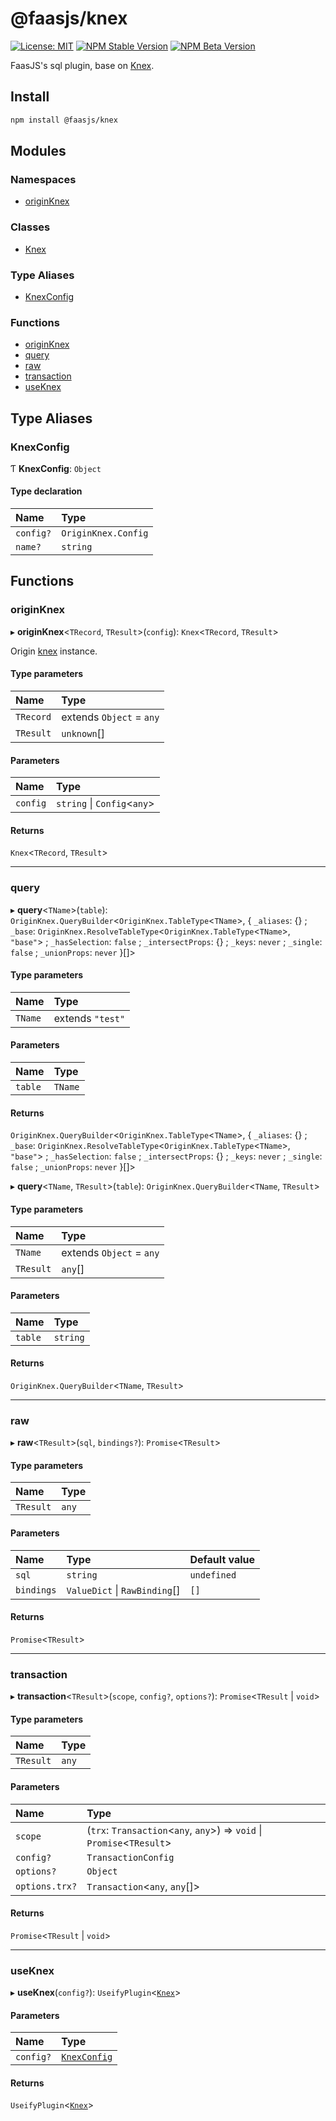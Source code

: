 # @faasjs/knex

[![License: MIT](https://img.shields.io/npm/l/@faasjs/knex.svg)](https://github.com/faasjs/faasjs/blob/main/packages/faasjs/knex/LICENSE)
[![NPM Stable Version](https://img.shields.io/npm/v/@faasjs/knex/stable.svg)](https://www.npmjs.com/package/@faasjs/knex)
[![NPM Beta Version](https://img.shields.io/npm/v/@faasjs/knex/beta.svg)](https://www.npmjs.com/package/@faasjs/knex)

FaasJS's sql plugin, base on [Knex](https://knexjs.org/).

## Install

```sh
npm install @faasjs/knex
```

## Modules

### Namespaces

- [originKnex](modules/originKnex.md)

### Classes

- [Knex](classes/Knex.md)

### Type Aliases

- [KnexConfig](#knexconfig)

### Functions

- [originKnex](#originknex)
- [query](#query)
- [raw](#raw)
- [transaction](#transaction)
- [useKnex](#useknex)

## Type Aliases

### KnexConfig

Ƭ **KnexConfig**: `Object`

#### Type declaration

| Name | Type |
| :------ | :------ |
| `config?` | `OriginKnex.Config` |
| `name?` | `string` |

## Functions

### originKnex

▸ **originKnex**\<`TRecord`, `TResult`\>(`config`): `Knex`\<`TRecord`, `TResult`\>

Origin [knex](https://knexjs.org/) instance.

#### Type parameters

| Name | Type |
| :------ | :------ |
| `TRecord` | extends `Object` = `any` |
| `TResult` | `unknown`[] |

#### Parameters

| Name | Type |
| :------ | :------ |
| `config` | `string` \| `Config`\<`any`\> |

#### Returns

`Knex`\<`TRecord`, `TResult`\>

___

### query

▸ **query**\<`TName`\>(`table`): `OriginKnex.QueryBuilder`\<`OriginKnex.TableType`\<`TName`\>, \{ `_aliases`: {} ; `_base`: `OriginKnex.ResolveTableType`\<`OriginKnex.TableType`\<`TName`\>, ``"base"``\> ; `_hasSelection`: ``false`` ; `_intersectProps`: {} ; `_keys`: `never` ; `_single`: ``false`` ; `_unionProps`: `never`  }[]\>

#### Type parameters

| Name | Type |
| :------ | :------ |
| `TName` | extends ``"test"`` |

#### Parameters

| Name | Type |
| :------ | :------ |
| `table` | `TName` |

#### Returns

`OriginKnex.QueryBuilder`\<`OriginKnex.TableType`\<`TName`\>, \{ `_aliases`: {} ; `_base`: `OriginKnex.ResolveTableType`\<`OriginKnex.TableType`\<`TName`\>, ``"base"``\> ; `_hasSelection`: ``false`` ; `_intersectProps`: {} ; `_keys`: `never` ; `_single`: ``false`` ; `_unionProps`: `never`  }[]\>

▸ **query**\<`TName`, `TResult`\>(`table`): `OriginKnex.QueryBuilder`\<`TName`, `TResult`\>

#### Type parameters

| Name | Type |
| :------ | :------ |
| `TName` | extends `Object` = `any` |
| `TResult` | `any`[] |

#### Parameters

| Name | Type |
| :------ | :------ |
| `table` | `string` |

#### Returns

`OriginKnex.QueryBuilder`\<`TName`, `TResult`\>

___

### raw

▸ **raw**\<`TResult`\>(`sql`, `bindings?`): `Promise`\<`TResult`\>

#### Type parameters

| Name | Type |
| :------ | :------ |
| `TResult` | `any` |

#### Parameters

| Name | Type | Default value |
| :------ | :------ | :------ |
| `sql` | `string` | `undefined` |
| `bindings` | `ValueDict` \| `RawBinding`[] | `[]` |

#### Returns

`Promise`\<`TResult`\>

___

### transaction

▸ **transaction**\<`TResult`\>(`scope`, `config?`, `options?`): `Promise`\<`TResult` \| `void`\>

#### Type parameters

| Name | Type |
| :------ | :------ |
| `TResult` | `any` |

#### Parameters

| Name | Type |
| :------ | :------ |
| `scope` | (`trx`: `Transaction`\<`any`, `any`\>) => `void` \| `Promise`\<`TResult`\> |
| `config?` | `TransactionConfig` |
| `options?` | `Object` |
| `options.trx?` | `Transaction`\<`any`, `any`[]\> |

#### Returns

`Promise`\<`TResult` \| `void`\>

___

### useKnex

▸ **useKnex**(`config?`): `UseifyPlugin`\<[`Knex`](classes/Knex.md)\>

#### Parameters

| Name | Type |
| :------ | :------ |
| `config?` | [`KnexConfig`](#knexconfig) |

#### Returns

`UseifyPlugin`\<[`Knex`](classes/Knex.md)\>
